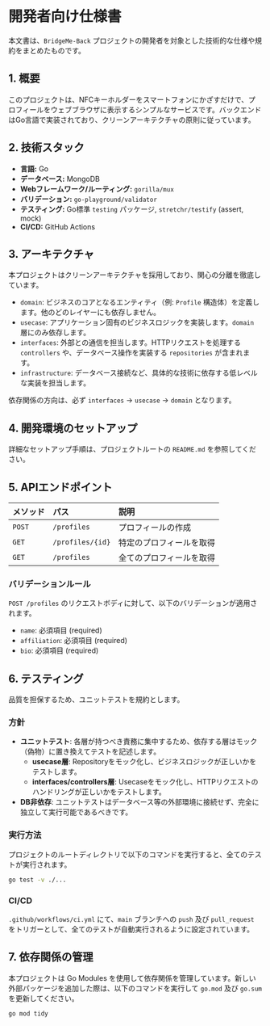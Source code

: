 
# 開発者向け仕様書

本文書は、`BridgeMe-Back` プロジェクトの開発者を対象とした技術的な仕様や規約をまとめたものです。

## 1. 概要

このプロジェクトは、NFCキーホルダーをスマートフォンにかざすだけで、プロフィールをウェブブラウザに表示するシンプルなサービスです。バックエンドはGo言語で実装されており、クリーンアーキテクチャの原則に従っています。

## 2. 技術スタック

- **言語:** Go
- **データベース:** MongoDB
- **Webフレームワーク/ルーティング:** `gorilla/mux`
- **バリデーション:** `go-playground/validator`
- **テスティング:** Go標準 `testing` パッケージ, `stretchr/testify` (assert, mock)
- **CI/CD:** GitHub Actions

## 3. アーキテクチャ

本プロジェクトはクリーンアーキテクチャを採用しており、関心の分離を徹底しています。

- `domain`: ビジネスのコアとなるエンティティ（例: `Profile` 構造体）を定義します。他のどのレイヤーにも依存しません。
- `usecase`: アプリケーション固有のビジネスロジックを実装します。`domain` 層にのみ依存します。
- `interfaces`: 外部との通信を担当します。HTTPリクエストを処理する `controllers` や、データベース操作を実装する `repositories` が含まれます。
- `infrastructure`: データベース接続など、具体的な技術に依存する低レベルな実装を担当します。

依存関係の方向は、必ず `interfaces` -> `usecase` -> `domain` となります。

## 4. 開発環境のセットアップ

詳細なセットアップ手順は、プロジェクトルートの `README.md` を参照してください。

## 5. APIエンドポイント

| メソッド | パス           | 説明           |
| :------- | :------------- | :------------- |
| `POST`   | `/profiles`    | プロフィールの作成 |
| `GET`    | `/profiles/{id}` | 特定のプロフィールを取得 |
| `GET`    | `/profiles`    | 全てのプロフィールを取得 |

### バリデーションルール

`POST /profiles` のリクエストボディに対して、以下のバリデーションが適用されます。

- `name`: 必須項目 (required)
- `affiliation`: 必須項目 (required)
- `bio`: 必須項目 (required)

## 6. テスティング

品質を担保するため、ユニットテストを規約とします。

### 方針

- **ユニットテスト**: 各層が持つべき責務に集中するため、依存する層はモック（偽物）に置き換えてテストを記述します。
  - **usecase層**: Repositoryをモック化し、ビジネスロジックが正しいかをテストします。
  - **interfaces/controllers層**: Usecaseをモック化し、HTTPリクエストのハンドリングが正しいかをテストします。
- **DB非依存**: ユニットテストはデータベース等の外部環境に接続せず、完全に独立して実行可能であるべきです。

### 実行方法

プロジェクトのルートディレクトリで以下のコマンドを実行すると、全てのテストが実行されます。

```bash
go test -v ./...
```

### CI/CD

`.github/workflows/ci.yml` にて、`main` ブランチへの `push` 及び `pull_request` をトリガーとして、全てのテストが自動実行されるように設定されています。

## 7. 依存関係の管理

本プロジェクトは Go Modules を使用して依存関係を管理しています。新しい外部パッケージを追加した際は、以下のコマンドを実行して `go.mod` 及び `go.sum` を更新してください。

```bash
go mod tidy
```
